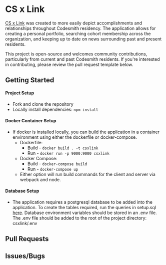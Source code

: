 # CS x Link

[CS x Link](https://www.csxlink.com/) was created to more easily depict accomplishments and relationships throughout Codesmith residency. The application allows for creating a personal portfolio, searching cohort membership across the organization, and keeping up to date on news surrounding past and present residents.  
  
This project is open-source and welcomes community contributions, particularly from current and past Codesmith residents. If you're interested in contributing, please review the pull request template below. 
  
## Getting Started
  
#### Project Setup
  
- Fork and clone the repository  
- Locally install dependencies: `npm install`  
  
#### Docker Container Setup  
  
- If docker is installed locally, you can build the application in a container environment using either the dockerfile or docker-compose.  
  - Dockerfile:  
    - Build - `docker build . -t csxlink`  
    - Run - `docker run -p 9000:9000 csxlink`  
  - Docker Compose:  
    - Build - `docker-compose build`
    - Run - `docker-compose up` 
  - Either option will run build commands for the client and server via webpack and node.  

#### Database Setup  
  
- The application requires a postgresql database to be added into the application. To create the tables required, run the queries in setup.sql [here](https://github.com/mattfemia/CSxLink/tree/master/sql). Database environment variables should be stored in an .env file. The .env file should be added to the root of the project directory: csxlink/.env
  
## Pull Requests
  
## Issues/Bugs
  